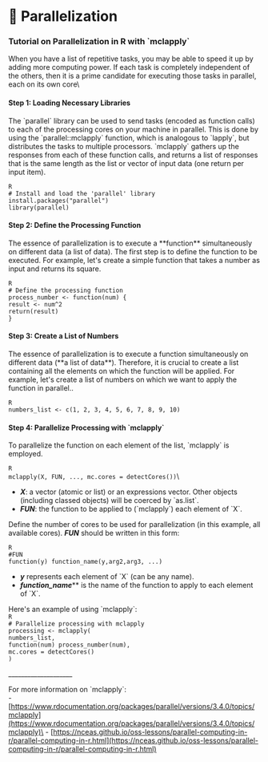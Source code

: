 # 🐇 Parallelization

### Tutorial on Parallelization in R with \`mclapply\`



When you have a list of repetitive tasks, you may be able to speed it up by adding more computing power. If each task is completely independent of the others, then it is a prime candidate for executing those tasks in parallel, each on its own core\


#### Step 1: Loading Necessary Libraries

The \`parallel\` library can be used to send tasks (encoded as function calls) to each of the processing cores on your machine in parallel. This is done by using the \`parallel::mclapply\` function, which is analogous to \`lapply\`, but distributes the tasks to multiple processors. \`mclapply\` gathers up the responses from each of these function calls, and returns a list of responses that is the same length as the list or vector of input data (one return per input item).

`R`\
`# Install and load the 'parallel' library`\
`install.packages("parallel")`\
`library(parallel)`



#### Step 2: Define the Processing Function

The essence of parallelization is to execute a \*\*function\*\* simultaneously on different data (a list of data). The first step is to define the function to be executed. For example, let's create a simple function that takes a number as input and returns its square.

&#x20;

`R`\
`# Define the processing function`\
`process_number <- function(num) {`\
&#x20; `result <- num^2`\
&#x20; `return(result)`\
`}`



#### Step 3: Create a List of Numbers

The essence of parallelization is to execute a function simultaneously on different data (\*\*a list of data\*\*). Therefore, it is crucial to create a list containing all the elements on which the function will be applied. For example, let's create a list of numbers on which we want to apply the function in parallel..

`R`\
`numbers_list <- c(1, 2, 3, 4, 5, 6, 7, 8, 9, 10)`



#### Step 4: Parallelize Processing with \`mclapply\`

To parallelize the function on each element of the list, \`mclapply\` is employed.

`R`\
`mclapply(X, FUN, ..., mc.cores = detectCores())`\


&#x20;

* _**X**_: a vector (atomic or list) or an expressions vector. Other objects (including classed objects) will be coerced by \`as.list\`.
* _**FUN**_: the function to be applied to (\`mclapply\`) each element of \`X\`.

&#x20;

Define the number of cores to be used for parallelization (in this example, all available cores). _**FUN**_ should be written in this form:

`R`\
`#FUN`\
`function(y) function_name(y,arg2,arg3, ...)`

&#x20;

* _**y**_ represents each element of \`X\` (can be any name).
* _**function\_name**_\*\* is the name of the function to apply to each element of \`X\`.

&#x20;

Here's an example of using \`mclapply\`:\
`R`\
`# Parallelize processing with mclapply`\
`processing <- mclapply(`\
&#x20; `numbers_list,`\
&#x20; `function(num) process_number(num),`\
&#x20; `mc.cores = detectCores()`\
`)`

\_\_\_\_\_\_\_\_\_\_\_\_\_\_\_\_\_\_\_\_

&#x20;

For more information on \`mclapply\`:\
\- [https://www.rdocumentation.org/packages/parallel/versions/3.4.0/topics/mclapply](https://www.rdocumentation.org/packages/parallel/versions/3.4.0/topics/mclapply)\
\- [https://nceas.github.io/oss-lessons/parallel-computing-in-r/parallel-computing-in-r.html](https://nceas.github.io/oss-lessons/parallel-computing-in-r/parallel-computing-in-r.html)
